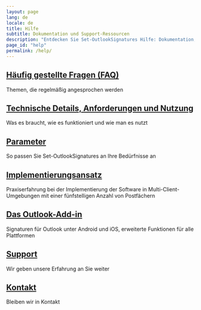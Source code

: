 ```yaml
---
layout: page
lang: de
locale: de
title: Hilfe
subtitle: Dokumentation und Support-Ressourcen
description: "Entdecken Sie Set-OutlookSignatures Hilfe: Dokumentation, FAQs, Einrichtungsanleitungen, technische Details und Experten-Support."
page_id: "help"
permalink: /help/
---
```

<h2><a href="/faq">Häufig gestellte Fragen (FAQ)</a></h2>
<p>Themen, die regelmäßig angesprochen werden</p>

<h2><a href="/details">Technische Details, Anforderungen und Nutzung</a></h2>
<p>Was es braucht, wie es funktioniert und wie man es nutzt</p>

<h2><a href="/parameters">Parameter</a></h2>
<p>So passen Sie Set-OutlookSignatures an Ihre Bedürfnisse an</p>

<h2><a href="/implementationapproach">Implementierungsansatz</a></h2>
<p>Praxiserfahrung bei der Implementierung der Software in Multi-Client-Umgebungen mit einer fünfstelligen Anzahl von Postfächern</p>

<h2><a href="/outlookaddin">Das Outlook-Add-in</a></h2>
<p>Signaturen für Outlook unter Android und iOS, erweiterte Funktionen für alle Plattformen</p>

<h2><a href="/support">Support</a></h2>
<p>Wir geben unsere Erfahrung an Sie weiter</p>

<h2><a href="/contact">Kontakt</a></h2>
<p>Bleiben wir in Kontakt</p>